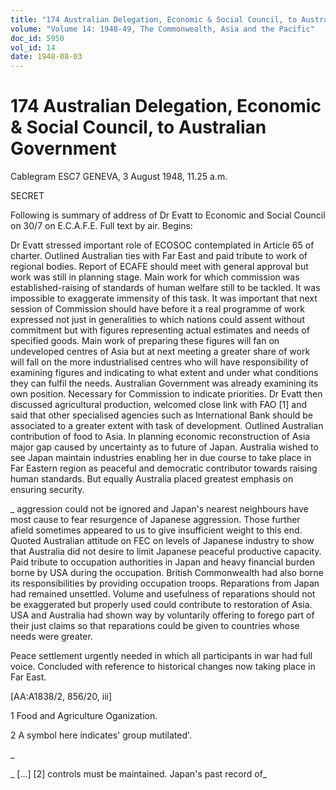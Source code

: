```yaml
---
title: "174 Australian Delegation, Economic & Social Council, to Australian Government"
volume: "Volume 14: 1948-49, The Commonwealth, Asia and the Pacific"
doc_id: 5950
vol_id: 14
date: 1948-08-03
---
```


# 174 Australian Delegation, Economic & Social Council, to Australian Government

Cablegram ESC7 GENEVA, 3 August 1948, 11.25 a.m.

SECRET

Following is summary of address of Dr Evatt to Economic and Social Council on 30/7 on E.C.A.F.E. Full text by air. Begins:

Dr Evatt stressed important role of ECOSOC contemplated in Article 65 of charter. Outlined Australian ties with Far East and paid tribute to work of regional bodies. Report of ECAFE should meet with general approval but work was still in planning stage. Main work for which commission was established-raising of standards of human welfare still to be tackled. It was impossible to exaggerate immensity of this task. It was important that next session of Commission should have before it a real programme of work expressed not just in generalities to which nations could assent without commitment but with figures representing actual estimates and needs of specified goods. Main work of preparing these figures will fan on undeveloped centres of Asia but at next meeting a greater share of work will fall on the more industrialised centres who will have responsibility of examining figures and indicating to what extent and under what conditions they can fulfil the needs. Australian Government was already examining its own position. Necessary for Commission to indicate priorities. Dr Evatt then discussed agricultural production, welcomed close link with FAO [1] and said that other specialised agencies such as International Bank should be associated to a greater extent with task of development. Outlined Australian contribution of food to Asia. In planning economic reconstruction of Asia major gap caused by uncertainty as to future of Japan. Australia wished to see Japan maintain industries enabling her in due course to take place in Far Eastern region as peaceful and democratic contributor towards raising human standards. But equally Australia placed greatest emphasis on ensuring security.

_ aggression could not be ignored and Japan's nearest neighbours have most cause to fear resurgence of Japanese aggression. Those further afield sometimes appeared to us to give insufficient weight to this end. Quoted Australian attitude on FEC on levels of Japanese industry to show that Australia did not desire to limit Japanese peaceful productive capacity. Paid tribute to occupation authorities in Japan and heavy financial burden borne by USA during the occupation. British Commonwealth had also borne its responsibilities by providing occupation troops. Reparations from Japan had remained unsettled. Volume and usefulness of reparations should not be exaggerated but properly used could contribute to restoration of Asia. USA and Australia had shown way by voluntarily offering to forego part of their just claims so that reparations could be given to countries whose needs were greater.

Peace settlement urgently needed in which all participants in war had full voice. Concluded with reference to historical changes now taking place in Far East.

[AA:A1838/2, 856/20, iii]

1 Food and Agriculture Oganization.

2 A symbol here indicates' group mutilated'.

_

_ [...] [2] controls must be maintained. Japan's past record of_
